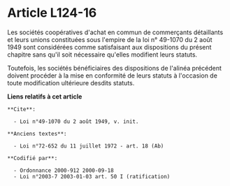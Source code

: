 # Article L124-16

Les sociétés coopératives d'achat en commun de commerçants détaillants et leurs unions constituées sous l'empire de la loi n°
49-1070 du 2 août 1949 sont considérées comme satisfaisant aux dispositions du présent chapitre sans qu'il soit nécessaire
qu'elles modifient leurs statuts. 

Toutefois, les sociétés bénéficiaires des dispositions de l'alinéa précédent doivent procéder à la mise en conformité de
leurs statuts à l'occasion de toute modification ultérieure desdits statuts.

**Liens relatifs à cet article**

	**Cite**:

	  - Loi n°49-1070 du 2 août 1949, v. init.

	**Anciens textes**:

	  - Loi n°72-652 du 11 juillet 1972 - art. 18 (Ab)

	**Codifié par**:

	  - Ordonnance 2000-912 2000-09-18
	  - Loi n°2003-7 2003-01-03 art. 50 I (ratification)
